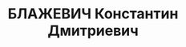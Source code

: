 ---
title: БЛАЖЕВИЧ Константин Дмитриевич
description: 'Род. в 1880, Витебская губ., д. Березки, член BKП(б) с 1918 г. Проживал:
  г. Ростов-на-Дону. Инспектор газетнопочтовой дирекции Главпочтампа

  Арестован УНКВД АЧК 23.12.1936. Обв. по ст.ст. 58-8, 53-11 за участие в контрреволюционной
  организации. Приговор: выездная сессия ВК ВС СССР в г. Ростове-на-Дону, 15.06.1937
  – ВМН. Расстрелян 15.06.1937, в г.Ростове-на-Дону.

  Реабилитирован ВК ВС СССР 29.09.1956 за отсутствием состава преступления'
---